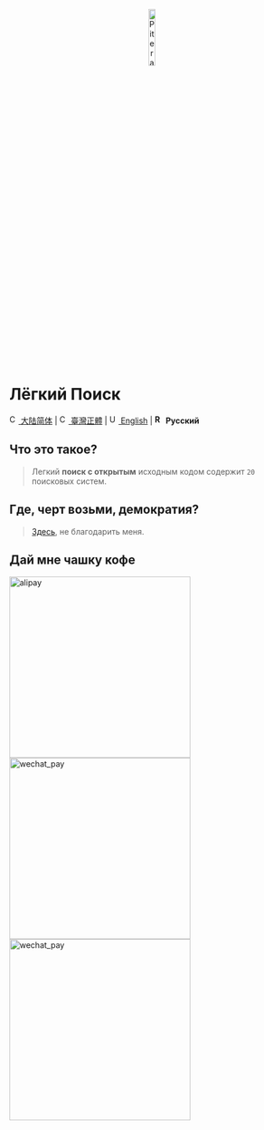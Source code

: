 <p align="center">
  <a href="https://github.com/piterator-org"><img src="https://static.piterator.com/logo.min.svg" alt="Piterator" width="16%"></a>
</p>

# Лёгкий Поиск
[<img src="http://s.oier.in/cn.png" width="16" alt="CN" /> 大陆简体](README.md) | [<img src="http://s.oier.in/cn.png" width="16" alt="CN" /> 臺灣正體](README.zh-tw.md) | [<img src="http://s.oier.in/us.png" width="16" alt="US" /> English](README.en-us.md) | **<img src="http://s.oier.in/ru.png" width="16" alt="RU" /> Русский**
## Что это такое?
> Легкий **поиск с открытым** исходным кодом содержит ``20`` поисковых систем.
## Где, черт возьми, демократия?
> [Здесь](https://litesearch.cn/), не благодарить меня.
## Дай мне чашку кофе
<img src="http://s.oier.in/alipay.png" height="320" alt="alipay" /><img src="http://s.oier.in/wechat_trans.png" height="320" alt="wechat_pay" /><img src="http://s.oier.in/wechat_pay.png" height="320" alt="wechat_pay" />
